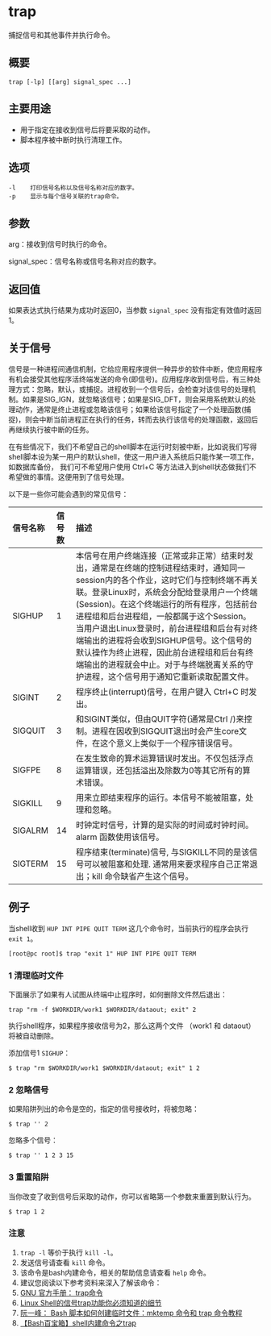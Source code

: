 # trap

捕捉信号和其他事件并执行命令。

## 概要

```text
trap [-lp] [[arg] signal_spec ...]
```

## 主要用途

* 用于指定在接收到信号后将要采取的动作。
* 脚本程序被中断时执行清理工作。

## 选项

```text
-l    打印信号名称以及信号名称对应的数字。
-p    显示与每个信号关联的trap命令。
```

## 参数

arg：接收到信号时执行的命令。

signal\_spec：信号名称或信号名称对应的数字。

## 返回值

如果表达式执行结果为成功时返回0，当参数 `signal_spec` 没有指定有效值时返回1。

## 关于信号

信号是一种进程间通信机制，它给应用程序提供一种异步的软件中断，使应用程序有机会接受其他程序活终端发送的命令\(即信号\)。应用程序收到信号后，有三种处理方式：忽略，默认，或捕捉。进程收到一个信号后，会检查对该信号的处理机制。如果是SIG\_IGN，就忽略该信号；如果是SIG\_DFT，则会采用系统默认的处理动作，通常是终止进程或忽略该信号；如果给该信号指定了一个处理函数\(捕捉\)，则会中断当前进程正在执行的任务，转而去执行该信号的处理函数，返回后再继续执行被中断的任务。

在有些情况下，我们不希望自己的shell脚本在运行时刻被中断，比如说我们写得shell脚本设为某一用户的默认shell，使这一用户进入系统后只能作某一项工作，如数据库备份， 我们可不希望用户使用 Ctrl+C 等方法进入到shell状态做我们不希望做的事情。这便用到了信号处理。

以下是一些你可能会遇到的常见信号：

| 信号名称 | 信号数 | 描述 |
| :--- | :--- | :--- |
| SIGHUP | 1 | 本信号在用户终端连接（正常或非正常）结束时发出，通常是在终端的控制进程结束时，通知同一session内的各个作业，这时它们与控制终端不再关联。登录Linux时，系统会分配给登录用户一个终端\(Session\)。在这个终端运行的所有程序，包括前台进程组和后台进程组，一般都属于这个Session。当用户退出Linux登录时，前台进程组和后台有对终端输出的进程将会收到SIGHUP信号。这个信号的默认操作为终止进程，因此前台进程组和后台有终端输出的进程就会中止。对于与终端脱离关系的守护进程，这个信号用于通知它重新读取配置文件。 |
| SIGINT | 2 | 程序终止\(interrupt\)信号，在用户键入 Ctrl+C 时发出。 |
| SIGQUIT | 3 | 和SIGINT类似，但由QUIT字符\(通常是Ctrl /\)来控制。进程在因收到SIGQUIT退出时会产生core文件，在这个意义上类似于一个程序错误信号。 |
| SIGFPE | 8 | 在发生致命的算术运算错误时发出。不仅包括浮点运算错误，还包括溢出及除数为0等其它所有的算术错误。 |
| SIGKILL | 9 | 用来立即结束程序的运行。本信号不能被阻塞，处理和忽略。 |
| SIGALRM | 14 | 时钟定时信号，计算的是实际的时间或时钟时间。alarm 函数使用该信号。 |
| SIGTERM | 15 | 程序结束\(terminate\)信号, 与SIGKILL不同的是该信号可以被阻塞和处理. 通常用来要求程序自己正常退出；kill 命令缺省产生这个信号。 |

## 例子

当shell收到 `HUP INT PIPE QUIT TERM` 这几个命令时，当前执行的程序会执行 `exit 1`。

```text
[root@pc root]$ trap "exit 1" HUP INT PIPE QUIT TERM
```

### 1 清理临时文件

下面展示了如果有人试图从终端中止程序时，如何删除文件然后退出：

```text
trap "rm -f $WORKDIR/work1 $WORKDIR/dataout; exit" 2
```

执行shell程序，如果程序接收信号为2，那么这两个文件 （work1 和 dataout） 将被自动删除。

添加信号1 `SIGHUP`：

```text
$ trap "rm $WORKDIR/work1 $WORKDIR/dataout; exit" 1 2
```

### 2 忽略信号

如果陷阱列出的命令是空的，指定的信号接收时，将被忽略：

```text
$ trap '' 2
```

忽略多个信号：

```text
$ trap '' 1 2 3 15
```

### 3 重置陷阱

当你改变了收到信号后采取的动作，你可以省略第一个参数来重置到默认行为。

```text
$ trap 1 2
```

### 注意

1. `trap -l` 等价于执行 `kill -l`。
2. 发送信号请查看 `kill` 命令。
3. 该命令是bash内建命令，相关的帮助信息请查看 `help` 命令。
4. 建议您阅读以下参考资料来深入了解该命令：
5. [GNU 官方手册： trap命令](https://www.gnu.org/software/bash/manual/html_node/Bourne-Shell-Builtins.html#index-trap)
6. [Linux Shell的信号trap功能你必须知道的细节](https://blog.csdn.net/elbort/article/details/8525599)
7. [阮一峰： Bash 脚本如何创建临时文件：mktemp 命令和 trap 命令教程](http://www.ruanyifeng.com/blog/2019/12/mktemp.html)
8. [【Bash百宝箱】shell内建命令之trap](https://blog.csdn.net/iEearth/article/details/52612557)

